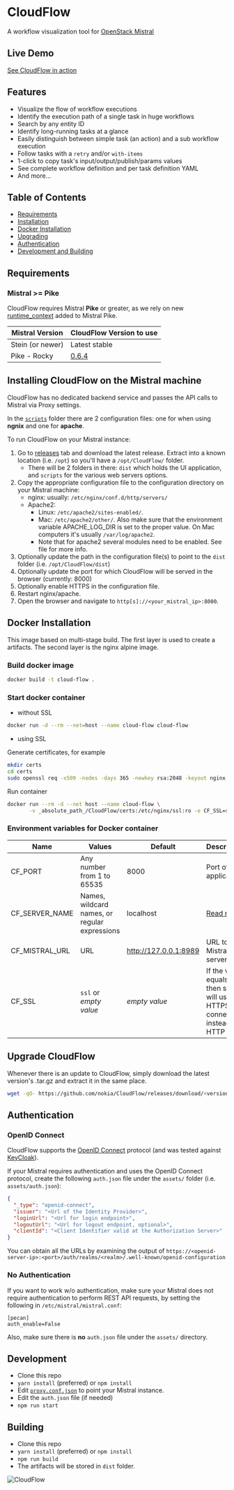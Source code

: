 # CloudFlow
A workflow visualization tool for [OpenStack Mistral](https://github.com/openstack/mistral)

## Live Demo
[See CloudFlow in action](http://yaqluator.com:8000)

## Features
* Visualize the flow of workflow executions
* Identify the execution path of a single task in huge workflows
* Search by any entity ID
* Identify long-running tasks at a glance
* Easily distinguish between simple task (an action) and a sub workflow
  execution
* Follow tasks with a `retry` and/or `with-items`
* 1-click to copy task's input/output/publish/params values
* See complete workflow definition and per task definition YAML
* And more...

## Table of Contents
* [Requirements](#requirements)
* [Installation](#installing-cloudflow-on-the-mistral-machine)
* [Docker Installation](#docker-installation)
* [Upgrading](#upgrade-cloudflow)
* [Authentication](#authentication)
* [Development and Building](#development)

## Requirements

### Mistral >= Pike
CloudFlow requires Mistral **Pike** or greater, as we rely on
new [runtime_context](https://docs.openstack.org/developer/mistral/developer/webapi/v2.html#tasks)
added to Mistral Pike.

| Mistral Version  | CloudFlow Version to use                                        |
|------------------|-----------------------------------------------------------------|
| Stein (or newer) | Latest stable                                                   |
| Pike - Rocky     | [0.6.4](https://github.com/nokia/CloudFlow/releases/tag/v0.6.4) |

    
## Installing CloudFlow on the Mistral machine
CloudFlow has no dedicated backend service and passes the API calls to Mistral
via Proxy settings.

In the [`scripts`](scripts/) folder there are 2 configuration files: one for
when using **ngnix** and one for **apache**.

To run CloudFlow on your Mistral instance:
1. Go to [releases](https://github.com/nokia/CloudFlow/releases) tab and
   download the latest release. Extract into a known location (i.e. `/opt`) so
   you'll have a `/opt/CloudFlow/` folder.
   * There will be 2 folders in there: `dist` which holds the UI application,
     and `scripts` for the various web servers options.
2. Copy the appropriate configuration file to the configuration directory on
   your Mistral machine:
   * nginx: usually: `/etc/nginx/conf.d/http/servers/`
   * Apache2:
      * Linux: `/etc/apache2/sites-enabled/`.
      * Mac: `/etc/apache2/other/`. Also make sure that the environment
        variable APACHE_LOG_DIR is set to the proper value. On Mac computers
        it's usually `/var/log/apache2`.
      * Note that for apache2 several modules need to be enabled. See
           file for more info.
3. Optionally update the path in the configuration file(s) to point to the
  `dist` folder (i.e. `/opt/CloudFlow/dist`)
4. Optionally update the port for which CloudFlow will be served in the browser
  (currently: 8000)
5. Optionally enable HTTPS in the configuration file.
6. Restart nginx/apache.
7. Open the browser and navigate to `http[s]://<your_mistral_ip>:8000`.

## Docker Installation

This image based on multi-stage build. The first layer is used to create a artifacts.
The second layer is the nginx alpine image.

### Build docker image

```bash
docker build -t cloud-flow .
```

### Start docker container

* without SSL
```bash
docker run -d --rm --net=host --name cloud-flow cloud-flow
```

* using SSL

Generate certificates, for example
```bash
mkdir certs
cd certs
sudo openssl req -x509 -nodes -days 365 -newkey rsa:2048 -keyout nginx.key -out nginx.crt
```
Run container
```bash
docker run --rm -d --net host --name cloud-flow \
       -v _absolute_path_/CloudFlow/certs:/etc/nginx/ssl:ro -e CF_SSL=ssl cloud-flow
```

### Environment variables for Docker container


|Name|Values|Default|Description|
|---|---|---|---|
|CF_PORT|Any number from 1 to 65535|8000|Port of the application|
|CF_SERVER_NAME|Names, wildcard names, or regular expressions|localhost|[Read more](https://nginx.ru/en/docs/http/server_names.html)|
|CF_MISTRAL_URL|URL|http://127.0.0.1:8989|URL to the Mistral server|
|CF_SSL|`ssl` or *empty value*|*empty value*|If the value equals `ssl` then server will use HTTPS connection instead HTTP|

## Upgrade CloudFlow
Whenever there is an update to CloudFlow, simply download the latest version's .tar.gz
  and extract it in the same place.
```bash
wget -qO- https://github.com/nokia/CloudFlow/releases/download/<version>/CloudFlow.tar.gz | tar xvz -C /opt
```

## Authentication
### OpenID Connect
CloudFlow supports the [OpenID Connect](http://openid.net/connect/) protocol
(and was tested against [KeyCloak](http://www.keycloak.org/)).

If your Mistral requires authentication and uses the OpenID Connect protocol,
create the following `auth.json` file under the `assets/` folder (i.e. `assets/auth.json`):

```json
{
  "_type": "openid-connect",
  "issuer": "<Url of the Identity Provider>",
  "loginUrl": "<Url for login endpoint>",
  "logoutUrl": "<Url for logout endpoint, optional>",
  "clientId": "<Client Identifier valid at the Authorization Server>"
}
```

You can obtain all the URLs by examining the output of `https://<openid-server-ip>:<port>/auth/realms/<realm>/.well-known/openid-configuration`

### No Authentication 
If you want to work w/o authentication, make sure your Mistral does not require authentication to perform REST API
requests, by setting the following in `/etc/mistral/mistral.conf`:

```
[pecan]
auth_enable=False
```

Also, make sure there is **no** `auth.json` file under the `assets/` directory.

## Development
* Clone this repo
* `yarn install` (preferred) or `npm install`
* Edit [`proxy.conf.json`](proxy.conf.json) to point your Mistral instance.
* Edit the `auth.json` file (if needed)
* `npm run start`

## Building
* Clone this repo
* `yarn install` (preferred) or `npm install`
* `npm run build`
* The artifacts will be stored in `dist` folder.


![CloudFlow](docs/main.png "CloudFlow in action")